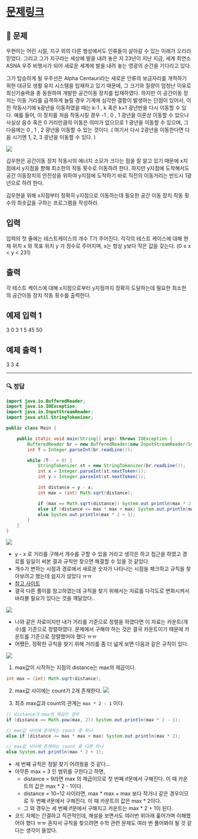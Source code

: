 # [문제링크](https://www.acmicpc.net/problem/1011)

## 📝 문제

우현이는 어린 시절, 지구 외의 다른 행성에서도 인류들이 살아갈 수 있는 미래가 오리라 믿었다. 그리고 그가 지구라는 세상에 발을 내려 놓은 지 23년이 지난 지금, 세계 최연소 ASNA 우주 비행사가 되어 새로운 세계에 발을 내려 놓는 영광의 순간을 기다리고 있다.

그가 탑승하게 될 우주선은 Alpha Centauri라는 새로운 인류의 보금자리를 개척하기 위한 대규모 생활 유지 시스템을 탑재하고 있기 때문에, 그 크기와 질량이 엄청난 이유로 최신기술력을 총 동원하여 개발한 공간이동 장치를 탑재하였다. 하지만 이 공간이동 장치는 이동 거리를 급격하게 늘릴 경우 기계에 심각한 결함이 발생하는 단점이 있어서, 이전 작동시기에 k광년을 이동하였을 때는 k-1 , k 혹은 k+1 광년만을 다시 이동할 수 있다. 예를 들어, 이 장치를 처음 작동시킬 경우 -1 , 0 , 1 광년을 이론상 이동할 수 있으나 사실상 음수 혹은 0 거리만큼의 이동은 의미가 없으므로 1 광년을 이동할 수 있으며, 그 다음에는 0 , 1 , 2 광년을 이동할 수 있는 것이다. ( 여기서 다시 2광년을 이동한다면 다음 시기엔 1, 2, 3 광년을 이동할 수 있다. )

![](https://www.acmicpc.net/upload/201003/rlaehdgur.JPG)

김우현은 공간이동 장치 작동시의 에너지 소모가 크다는 점을 잘 알고 있기 때문에 x지점에서 y지점을 향해 최소한의 작동 횟수로 이동하려 한다. 하지만 y지점에 도착해서도 공간 이동장치의 안전성을 위하여 y지점에 도착하기 바로 직전의 이동거리는 반드시 1광년으로 하려 한다.

김우현을 위해 x지점부터 정확히 y지점으로 이동하는데 필요한 공간 이동 장치 작동 횟수의 최솟값을 구하는 프로그램을 작성하라.

## 입력

입력의 첫 줄에는 테스트케이스의 개수 T가 주어진다. 각각의 테스트 케이스에 대해 현재 위치 x 와 목표 위치 y 가 정수로 주어지며, x는 항상 y보다 작은 값을 갖는다. (0 ≤ x < y < 231)

## 출력

각 테스트 케이스에 대해 x지점으로부터 y지점까지 정확히 도달하는데 필요한 최소한의 공간이동 장치 작동 횟수를 출력한다.

## 예제 입력 1 

3
0 3
1 5
45 50

## 예제 출력 1 

3
3
4

---

### 🔍 정답

```java
import java.io.BufferedReader;
import java.io.IOException;
import java.io.InputStreamReader;
import java.util.StringTokenizer;

public class Main {

    public static void main(String[] args) throws IOException {
        BufferedReader br = new BufferedReader(new InputStreamReader(System.in));
        int T = Integer.parseInt(br.readLine());

        while (T-- > 0) {
            StringTokenizer st = new StringTokenizer(br.readLine());
            int x = Integer.parseInt(st.nextToken());
            int y = Integer.parseInt(st.nextToken());

            int distance = y - x;
            int max = (int) Math.sqrt(distance);

            if (max == Math.sqrt(distance)) System.out.println(max * 2 - 1);
            else if (distance <= max * max + max) System.out.println(max * 2);
            else System.out.println(max * 2 + 1);
        }
    }
}
```

![](https://img1.daumcdn.net/thumb/R1280x0/?scode=mtistory2&fname=https%3A%2F%2Fblog.kakaocdn.net%2Fdn%2Fph0C1%2FbtrXwiaJFHt%2FrEdPoTqGsUEd8BOCb4iwi0%2Fimg.jpg)
- y - x 로 거리를 구해서 개수를 구할 수 있을 거라고 생각은 하고 접근을 하였고 경로를 일일이 써본 결과 규칙만 찾으면 해결할 수 있을 것 같았다.
- 개수가 변하는 시점과 경로에서 새로운 숫자가 나타나는 시점을 체크하고 규칙을 찾아보려고 했는데 쉽지가 않았다 ㅠㅠ
- [참고 사이트](https://st-lab.tistory.com/79)
- 결국 다른 풀이를 참고하였는데 규칙을 찾기 위해서는 자료를 다각도로 변화시켜서 바라볼 필요가 있다는 것을 깨달았다..


![](https://img1.daumcdn.net/thumb/R1280x0/?scode=mtistory2&fname=https%3A%2F%2Fblog.kakaocdn.net%2Fdn%2FZsOsC%2FbtrXrNbfSI1%2FwKNwPcJoKqkfvuKiZqQWPk%2Fimg.png)
- 나와 같은 자료이지만 내가 거리를 기준으로 정렬을 하였다면 이 자료는 카운트(개수)를 기준으로 정렬하였다. 문제에서 구해야 하는 것은 결국 카운트이기 때문에 카운트를 기준으로 정렬했어야 했다 ㅠㅠ
- 어쨌든, 정확한 규칙을 찾기 위해 거리를 좀 더 넓게 보면 다음과 같은 규칙이 있다.

![](https://img1.daumcdn.net/thumb/R1280x0/?scode=mtistory2&fname=https%3A%2F%2Fblog.kakaocdn.net%2Fdn%2Fwd8z9%2FbtrXm7vO1IR%2FLDqkbenD8jXKcFQpnZfQoK%2Fimg.png)

1. max값이 시작하는 지점의 distance는 max의 제곱이다.
```java
int max = (int) Math.sqrt(distance);
```

2. max값 사이에는 count가 2개 존재한다.
![](https://img1.daumcdn.net/thumb/R1280x0/?scode=mtistory2&fname=https%3A%2F%2Fblog.kakaocdn.net%2Fdn%2FbHMx4Z%2FbtrXwi9E40a%2FeazUkbzvhfbfgZkeWqAGfk%2Fimg.png)

3. 최초 max값과 count의 관계는 `max * 2 - 1` 이다.
```java
// distance가 max의 제곱인 경우
if (distance == Math.pow(max, 2)) System.out.println(max * 2 - 1);

// max값 사이에 존재하는 count 중 하나
else if (distance <= max * max + max) System.out.println(max * 2);

// max값 사이에 존재하는 count 중 다른 하나
else System.out.println(max * 2 + 1);
```

- 세 번째 규칙은 정말 찾기 어려웠을 것 같다...
- 아무튼 max = 3 인 범위를 구한다고 하면,
	- distance = 9라면 max 의 제곱이므로 첫 번째 if문에서 구해진다. 이 때 카운트의 값은 max * 2 - 1이다.
	- distance = 10~12 사이라면, max * max + max 보다 작거나 같은 경우이므로 두 번째 if문에서 구해진다. 이 때 카운트의 값은 max * 2이다.
	- 그 외 경우는 세 번째 if문에서 구해지고 카운트는 max * 2 + 1이 된다.
- 코드 자체는 간결하고 직관적인데, 해설을 보면서도 여러번 위아래 훑어가며 이해했어야 했다 ㅠㅠ 혼자서 규칙을 찾으려면 수학 관련 문제도 여러 번 풀어봐야 될 것 같다는 생각이 들었다.

